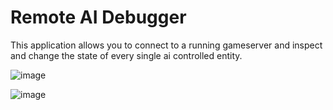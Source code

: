 # Remote AI Debugger

This application allows you to connect to a running gameserver and inspect and change the state of
every single ai controlled entity.

![image](https://raw.githubusercontent.com/wiki/mgerhardy/engine/images/aidebug-connect.png)

![image](https://raw.githubusercontent.com/wiki/mgerhardy/engine/images/aidebug-debug.png)
